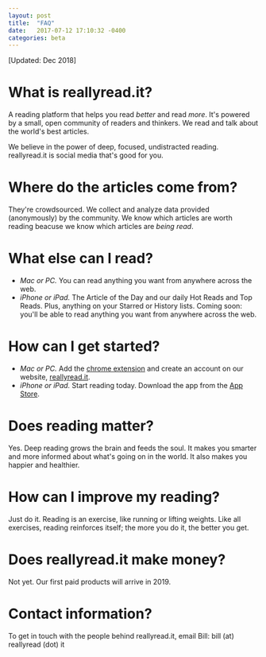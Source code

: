 ```yaml
---
layout: post
title:  "FAQ"
date:   2017-07-12 17:10:32 -0400
categories: beta
---
```

[Updated: Dec 2018]

# **What is reallyread.it?**
A reading platform that helps you read *better* and read *more*. It's powered by a small, open community of readers and thinkers. We read and talk about the world's best articles. 

We believe in the power of deep, focused, undistracted reading. reallyread.it is social media that's good for you.

# **Where do the articles come from?**
They're crowdsourced. We collect and analyze data provided (anonymously) by the community. We know which articles are worth reading beacuse we know which articles are <i>being read</i>. 

# **What else can I read?**
- *Mac or PC.* You can read anything you want from anywhere across the web. 
- *iPhone or iPad.* The Article of the Day and our daily Hot Reads and Top Reads. Plus, anything on your Starred or History lists. Coming soon: you'll be able to read anything you want from anywhere across the web. 

# **How can I get started?**
- *Mac or PC.* Add the [chrome extension](https://chrome.google.com/webstore/detail/reallyreadit/mkeiglkfdfamdjehidenkklibndmljfi) and create an account on our website, [reallyread.it](https://reallyread.it/).
- *iPhone or iPad.* Start reading today. Download the app from the [App Store](https://itunes.apple.com/us/app/reallyread-it/id1441825432).

# **Does reading matter?** 
Yes. Deep reading grows the brain and feeds the soul. It makes you smarter and more informed about what's going on in the world. It also makes you happier and healthier.

# **How can I improve my reading?**
Just do it. Reading is an exercise, like running or lifting weights. Like all exercises, reading reinforces itself; the more you do it, the better you get.

# **Does reallyread.it make money?** 
Not yet. Our first paid products will arrive in 2019.

# **Contact information?**

To get in touch with the people behind reallyread.it, email Bill: bill (at) reallyread (dot) it